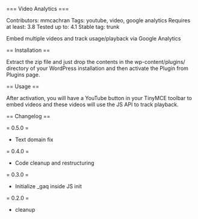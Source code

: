 === Video Analytics ===

Contributors: mmcachran
Tags: youtube, video, google analytics
Requires at least: 3.8
Tested up to: 4.1
Stable tag: trunk

Embed multiple videos and track usage/playback via Google Analytics

== Installation ==

Extract the zip file and just drop the contents in the wp-content/plugins/ directory of your WordPress installation and then activate the Plugin from Plugins page.

== Usage ==

After activation, you will have a YouTube button in your TinyMCE toolbar to embed videos and these videos will use the JS API to track playback.

== Changelog ==

= 0.5.0 =
* Text domain fix

= 0.4.0 =
* Code cleanup and restructuring

= 0.3.0 =
* Initialize _gaq inside JS init

= 0.2.0 =
* cleanup